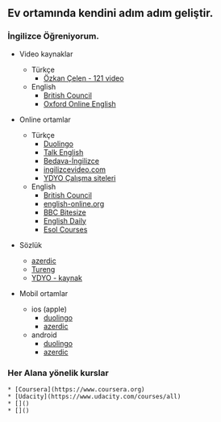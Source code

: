 Ev ortamında kendini adım adım geliştir.
-------------------


### İngilizce Öğreniyorum. 
	
* Video kaynaklar
	* Türkçe
		* [Özkan Çelen - 121 video](https://www.youtube.com/watch?v=RVfWnSL8JHs&list=PLfeJ3p63G20IilOBaFIM74outExcCmrOX) 
	* English
		* [British Council](https://www.youtube.com/user/BritishCouncilLE/playlists)
		* [Oxford Online English](https://www.youtube.com/user/oxfordonlineenglish/playlists)
* Online ortamlar
	* Türkçe
		* [Duolingo](https://tr.duolingo.com/)
		* [Talk English](http://tr.talkenglish.com/)
		* [Bedava-İngilizce](http://www.bedava-ingilizce.com/)
		* [ingilizcevideo.com](http://www.ingilizcevideo.com/)
		* [YDYO Çalışma siteleri](http://www.pau.edu.tr/ydyo/tr/sayfa/ingilizce-calisma-siteleri)
	* English
		* [British Council](http://learnenglish.britishcouncil.org/en)
		* [english-online.org](http://www.english-online.org.uk/)
		* [BBC Bitesize](http://www.bbc.co.uk/education/subjects/zt3rkqt)
		* [English Daily](http://www.english-daily.com/)
		* [Esol Courses](http://www.esolcourses.com/)

* Sözlük
	* [azerdic](https://azerdict.com/)
	* [Tureng](http://tureng.com/tr/turkce-ingilizce)
	* [YDYO - kaynak](http://www.pau.edu.tr/ydyo/tr/sayfa/sozluk)

* Mobil ortamlar
	* ios (apple)
		* [duolingo](https://itunes.apple.com/tr/app/duolingo-learn-languages-for/id570060128?mt=8)
		* [azerdic](https://itunes.apple.com/us/app/azerdict/id467051525)
	* android
		* [duolingo](https://play.google.com/store/apps/details?id=com.duolingo&hl=tr)
		* [azerdic](https://play.google.com/store/apps/details?id=com.amidos.android.azerdict)

### Her Alana yönelik kurslar
	* [Coursera](https://www.coursera.org)
	* [Udacity](https://www.udacity.com/courses/all)
	* []()
	* []()